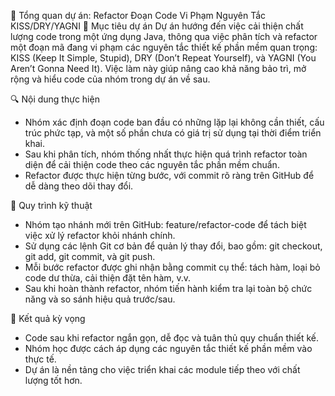 🧩 Tổng quan dự án: Refactor Đoạn Code Vi Phạm Nguyên Tắc KISS/DRY/YAGNI
🎯 Mục tiêu dự án
Dự án hướng đến việc cải thiện chất lượng code trong một ứng dụng Java, thông qua việc phân tích và refactor một đoạn mã đang vi phạm các nguyên tắc thiết kế phần mềm quan trọng: KISS (Keep It Simple, Stupid), DRY (Don’t Repeat Yourself), và YAGNI (You Aren’t Gonna Need It). Việc làm này giúp nâng cao khả năng bảo trì, mở rộng và hiểu code của nhóm trong dự án về sau.

🔍 Nội dung thực hiện
- Nhóm xác định đoạn code ban đầu có những lặp lại không cần thiết, cấu trúc phức tạp, và một số phần chưa có giá trị sử dụng tại thời điểm triển khai.
- Sau khi phân tích, nhóm thống nhất thực hiện quá trình refactor toàn diện để cải thiện code theo các nguyên tắc phần mềm chuẩn.
- Refactor được thực hiện từng bước, với commit rõ ràng trên GitHub để dễ dàng theo dõi thay đổi.

🚀 Quy trình kỹ thuật
- Nhóm tạo nhánh mới trên GitHub: feature/refactor-code để tách biệt việc xử lý refactor khỏi nhánh chính.
- Sử dụng các lệnh Git cơ bản để quản lý thay đổi, bao gồm: git checkout, git add, git commit, và git push.
- Mỗi bước refactor được ghi nhận bằng commit cụ thể: tách hàm, loại bỏ code dư thừa, cải thiện đặt tên hàm, v.v.
- Sau khi hoàn thành refactor, nhóm tiến hành kiểm tra lại toàn bộ chức năng và so sánh hiệu quả trước/sau.

📄 Kết quả kỳ vọng
- Code sau khi refactor ngắn gọn, dễ đọc và tuân thủ quy chuẩn thiết kế.
- Nhóm học được cách áp dụng các nguyên tắc thiết kế phần mềm vào thực tế.
- Dự án là nền tảng cho việc triển khai các module tiếp theo với chất lượng tốt hơn.
